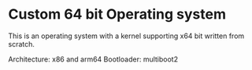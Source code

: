 # Custom 64 bit Operating system

This is an operating system with a kernel supporting x64 bit written from scratch.

Architecture: x86 and arm64 
Bootloader: multiboot2
